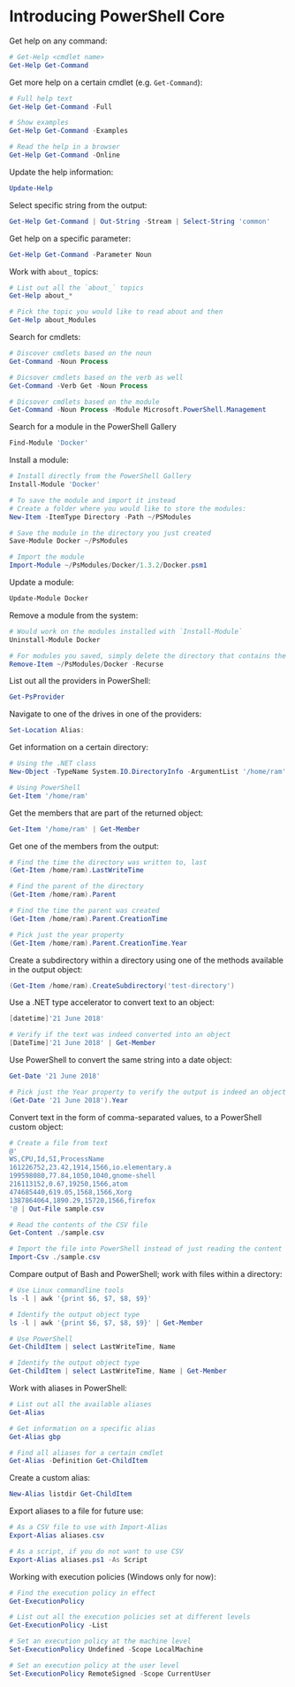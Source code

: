 # Introducing PowerShell Core

Get help on any command:

```powershell
# Get-Help <cmdlet name>
Get-Help Get-Command
```

Get more help on a certain cmdlet (e.g. `Get-Command`):

```powershell
# Full help text
Get-Help Get-Command -Full

# Show examples
Get-Help Get-Command -Examples

# Read the help in a browser
Get-Help Get-Command -Online
```

Update the help information:

```powershell
Update-Help
```

Select specific string from the output:

```powershell
Get-Help Get-Command | Out-String -Stream | Select-String 'common'
```

Get help on a specific parameter:

```powershell
Get-Help Get-Command -Parameter Noun
```

Work with `about_` topics:

```powershell
# List out all the `about_` topics
Get-Help about_*

# Pick the topic you would like to read about and then
Get-Help about_Modules
```

Search for cmdlets:

```powershell
# Discover cmdlets based on the noun
Get-Command -Noun Process

# Dicsover cmdlets based on the verb as well
Get-Command -Verb Get -Noun Process

# Dicsover cmdlets based on the module
Get-Command -Noun Process -Module Microsoft.PowerShell.Management
```

Search for a module in the PowerShell Gallery

```powershell
Find-Module 'Docker'
```

Install a module:

```powershell
# Install directly from the PowerShell Gallery
Install-Module 'Docker'

# To save the module and import it instead
# Create a folder where you would like to store the modules:
New-Item -ItemType Directory -Path ~/PSModules

# Save the module in the directory you just created
Save-Module Docker ~/PsModules

# Import the module
Import-Module ~/PsModules/Docker/1.3.2/Docker.psm1
```

Update a module:

```powershell
Update-Module Docker
```

Remove a module from the system:

```powershell
# Would work on the modules installed with `Install-Module`
Uninstall-Module Docker

# For modules you saved, simply delete the directory that contains the module files
Remove-Item ~/PsModules/Docker -Recurse
```

List out all the providers in PowerShell:

```powershell
Get-PsProvider
```

Navigate to one of the drives in one of the providers:

```powershell
Set-Location Alias:
```

Get information on a certain directory:

```powershell
# Using the .NET class
New-Object -TypeName System.IO.DirectoryInfo -ArgumentList '/home/ram'

# Using PowerShell
Get-Item '/home/ram'
```

Get the members that are part of the returned object:

```powershell
Get-Item '/home/ram' | Get-Member
```

Get one of the members from the output:

```powershell
# Find the time the directory was written to, last
(Get-Item /home/ram).LastWriteTime

# Find the parent of the directory
(Get-Item /home/ram).Parent

# Find the time the parent was created
(Get-Item /home/ram).Parent.CreationTime

# Pick just the year property
(Get-Item /home/ram).Parent.CreationTime.Year
```

Create a subdirectory within a directory using one of the methods available in the output object:

```powershell
(Get-Item /home/ram).CreateSubdirectory('test-directory')
```

Use a .NET type accelerator to convert text to an object:

```powershell
[datetime]'21 June 2018'

# Verify if the text was indeed converted into an object
[DateTime]'21 June 2018' | Get-Member
```

Use PowerShell to convert the same string into a date object:

```powershell
Get-Date '21 June 2018'

# Pick just the Year property to verify the output is indeed an object
(Get-Date '21 June 2018').Year
```

Convert text in the form of comma-separated values, to a PowerShell custom object:

```powershell
# Create a file from text
@'
WS,CPU,Id,SI,ProcessName
161226752,23.42,1914,1566,io.elementary.a
199598080,77.84,1050,1040,gnome-shell
216113152,0.67,19250,1566,atom
474685440,619.05,1568,1566,Xorg
1387864064,1890.29,15720,1566,firefox
'@ | Out-File sample.csv

# Read the contents of the CSV file
Get-Content ./sample.csv

# Import the file into PowerShell instead of just reading the content
Import-Csv ./sample.csv
```

Compare output of Bash and PowerShell; work with files within a directory:

```powershell
# Use Linux commandline tools
ls -l | awk '{print $6, $7, $8, $9}'

# Identify the output object type
ls -l | awk '{print $6, $7, $8, $9}' | Get-Member

# Use PowerShell
Get-ChildItem | select LastWriteTime, Name

# Identify the output object type
Get-ChildItem | select LastWriteTime, Name | Get-Member
```

Work with aliases in PowerShell:

```powershell
# List out all the available aliases
Get-Alias

# Get information on a specific alias
Get-Alias gbp

# Find all aliases for a certain cmdlet
Get-Alias -Definition Get-ChildItem
```

Create a custom alias:

```powershell
New-Alias listdir Get-ChildItem
```

Export aliases to a file for future use:

```powershell
# As a CSV file to use with Import-Alias
Export-Alias aliases.csv

# As a script, if you do not want to use CSV
Export-Alias aliases.ps1 -As Script
```

Working with execution policies (Windows only for now):

```powershell
# Find the execution policy in effect
Get-ExecutionPolicy

# List out all the execution policies set at different levels
Get-ExecutionPolicy -List

# Set an execution policy at the machine level
Set-ExecutionPolicy Undefined -Scope LocalMachine

# Set an execution policy at the user level
Set-ExecutionPolicy RemoteSigned -Scope CurrentUser
```